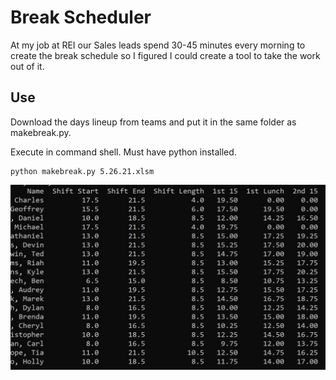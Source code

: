 # Break Scheduler

At my job at REI our Sales leads spend 30-45 minutes every morning to create the break schedule so I figured I could create a tool to take the work out of it. 

## Use

Download the days lineup from teams and put it in the same folder as makebreak.py.

Execute in command shell. Must have python installed.

```
python makebreak.py 5.26.21.xlsm
```

![Output](output.JPG)